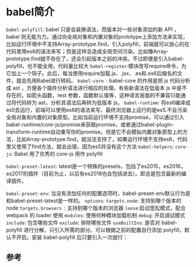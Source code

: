 # babel简介

`babel-polyfill`: babel 只是会装换语法，而版本对一些对象添加的新 API ，babel 则无能为力。通过向全局对象和内置对象的prototype上添加方法来实现，比如运行环境中不支持Array-prototype.find，引入polyfill，前端就可以放心的在代码里用es6的语法来写；但是这样会造成全局空间污染。比如像Array-prototype.find就不存在了，还会引起版本之前的冲突。不过即便是引入babel-polyfill，也不能全用，代码量比较大
`babel-register`:模块改写require命令，为它加上一个钩子。此后，每当使用require加载.js、.jsx、.es和.es6后缀名的文件，就会先用Babel进行转码。
`babel-core `: babel-core 的作用是把 js 代码分析成 ast ，方便各个插件分析语法进行相应的处理。有些新语法在低版本 js 中是不存在的，如箭头函数，rest 参数，函数默认值等，这种语言层面的不兼容只能通过将代码转为 ast，分析其语法后再转为低版本 js。
`babel-runtime`: 将es6编译成es5去运行，前端可以使用es6的语法来写，最终浏览器上运行的是es5.不会污染全局对象和内置的对象原型。比如当前运行环境不支持promise，可以通过引入babel-runtime/core-js/promise来获取promise，或者通过babel-plugin-transform-runtime自动重写你的promise。但是它不会模拟内置对象原型上的方法，比如Array-prototype.find，就没法支持了，如果运行环境不支持es6，代码里又使用了find方法，就会出错，因为es5并没有这个方法
`babel-helpers`:
`core-js`: Babel 用了优秀的 core-js 用作 polyfill



`babel-preset-latest`: latest是一个特殊的presets，包括了es2015，es2016，es2017的插件（目前为止，以后有es2018也会包括进去）。即总是包含最新的编译插件。

`babel-preset-env`: 当没有添加任何的配置选项时，babel-preset-env默认行为是和babel-preset-latest是一样的。
    `options`:
        `targets.node`: 支持到哪个版本的 node
        `targets.browsers `: 支持到哪个版本的浏览器
        `loose`:启动宽松模式，配合 webpack 的 loader 使用
        `modules`:  使用何种模块加载机制
        `debug`: 开启调试模式
        `include`: 包含哪些文件
        `exclude`: 排除哪些文件
        `useBuiltIns`: 是否对 babel-polyfill 进行分解，只引入所需的部分。可以根据之前的配置自行添加 polyfill，默认不开启。安装 babel-polyfill 后只要引入一次就行：




## 参考

[0]:https://www.jianshu.com/p/e9b94b2d52e2 "【JavaScript】深入理解Babel原理及其使用"
[1]:http://www.ruanyifeng.com/blog/2016/01/babel.html "阮一峰-Babel 入门教程"
[2]:https://segmentfault.com/a/1190000008159877 "Babel的使用"